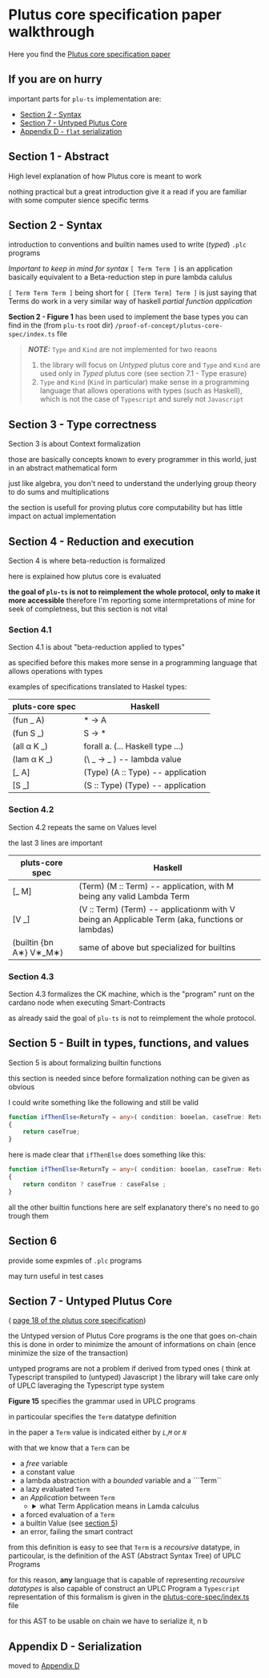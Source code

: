 # Plutus core specification paper walkthrough

Here you find the [Plutus core specification paper](https://hydra.iohk.io/build/5988492/download/1/plutus-core-specification.pdf)

## If you are on hurry

important parts for ```plu-ts``` implementation are:
- [Section 2 - Syntax](#section2)
- [Section 7 - Untyped Plutus Core](#section7)
- [Appendix D - ```flat``` serialization](#appendixD)


## Section 1 - Abstract

High level explanation of how Plutus core is meant to work

nothing practical but a great introduction give it a read if you are familiar with some computer sience specific terms

<a name="section2"></a>

## Section 2 - Syntax

introduction to conventions and builtin names used to write (_typed_) ```.plc``` programs

*Important to keep in mind for syntax*
```[ Term Term ]``` is an application
basically equivalent to a Beta-reduction step in pure lambda calulus

```[ Term Term Term ]``` being short for ```[ [Term Term] Term ]```
is just saying that Terms do work in a very similar way of haskell _partial function application_ 

**Section 2 - Figure 1** has been used to implement the base types you can find in the (from ```plu-ts``` root dir) ```/proof-of-concept/plutus-core-spec/index.ts``` file

>**_NOTE:_** ```Type``` and ```Kind``` are not implemented for two reaons
> 1. the library will focus on _Untyped_ plutus core and ```Type``` and ```Kind``` are used only in _Typed_ plutus core (see section 7.1 - Type erasure)
> 2. ```Type``` and ```Kind``` (```Kind``` in particular) make sense in a programming language that allows operations with types (such as Haskell), which is not the case of ```Typescript``` and surely not ```Javascript```

## Section 3 - Type correctness

Section 3 is about Context formalization

those are basically concepts known to every programmer in this world,
just in an abstract mathematical form

just like algebra,
you don't need to understand the underlying group theory to do sums and multiplications

the section is usefull for proving plutus core computability
but has little impact on actual implementation

## Section 4 - Reduction and execution

Section 4 is where beta-reduction is formalized

here is explained how plutus core is evaluated

**the goal of  ```plu-ts``` is not to reimplement the whole protocol, only to make it more accessible**
therefore I'm reporting some intermpretations of mine for seek of completness,
but this section is not vital

### Section 4.1 
Section 4.1 is about "beta-reduction applied to types"

as specified before this makes more sense in a programming language that allows operations with types

examples of specifications translated to Haskel types:

pluts-core spec         | Haskell
------------------------|----------------------------------
(fun _ A)               | * -> A
(fun S _)               | S -> *
(all α K _)             | forall a. (... Haskell type ...)
(lam α K _)             | (\ _ -> _ ) -- lambda value
[_ A]                   | (Type) (A :: Type) -- application
[S _]                   | (S :: Type) (Type) -- application

### Section 4.2
Section 4.2 repeats the same on Values level

the last 3 lines are important

pluts-core spec         | Haskell
------------------------|----------------------------------
[_ M]                   | (Term) (M :: Term) -- application, with M being any valid Lambda Term
[V _]                   | (V :: Term) (Term) -- applicationm with V being an Applicable Term (aka, functions or lambdas)
(builtin {bn A∗} V∗_M∗) | same of above but specialized for builtins

### Section 4.3

Section 4.3 formalizes the CK machine,
which is the "program" runt on the cardano node when executing Smart-Contracts


as already said the goal of  ```plu-ts``` is not to reimplement the whole protocol.

<a name="section5"></a>

## Section 5 - Built in types, functions, and values

Section 5 is about formalizing builtin functions

this section is needed since before formalization nothing can be given as obvious

I could write something like the following and still be valid

```ts
function ifThenElse<ReturnTy = any>( condition: booelan, caseTrue: ReturnTy, caseFalse: ReturnTy): ReturnTy
{
    return caseTrue;
}
```

here is made clear that ```ifThenElse``` does something like this:

```ts
function ifThenElse<ReturnTy = any>( condition: booelan, caseTrue: ReturnTy, caseFalse: ReturnTy): ReturnTy
{
    return conditon ? caseTrue : caseFalse ;
}
```

all the other builtin functions here are self explanatory there's no need to go trough them

## Section 6

provide some expmles of ```.plc``` programs

may turn useful in test cases

<a name="section7"></a>

## Section 7 - Untyped Plutus Core

( [page 18 of the plutus core specification](https://hydra.iohk.io/build/5988492/download/1/plutus-core-specification.pdf#Untyped%20Plutus%20Core))

the Untyped version of Plutus Core programs is the one that goes on-chain
this is done in order to minimize the amount of informations on chain (ence minimize the size of the transaction)

untyped programs are not a problem if derived from typed ones ( think at Typescript transpiled to (untyped) Javascript )
the library will take care only of UPLC laveraging the Typescript type system

**Figure 15** specifies the grammar used in UPLC programs

in particoular specifies the ```Term``` datatype definition

in the paper a ```Term``` value is indicated either by _```L```_,_```M```_ or _```N```_

with that we know that a ```Term``` can be

- a _free_ variable
- a constant value
- a lambda abstraction with a _bounded_ variable and a ```Term``
- a lazy evaluated ```Term```
- an _Application_ between ```Term```
    - <details>
        <summary>what Term Application means in Lamda calculus</summary>
        <p>
        if you come from an imperative programming language you can think at ```Term``` Applications as being simple function calls

        as an example say we have a lambda term like this, which computes a the ```f^2``` of any given ```f```
        ```
        λf. λx. f ( f x )
        ```
        which would be translated in ```haskell``` as
        ```
        \ f x -> f ( f x )
        ```
        and in ```typescript``` as
        ```ts
        ( f: (x: any) => any ) => { return ( x: any ) => f( f(x) ) }
        ```

        if we were to apply this ```Term``` in lambda calculus
        we would have to write something like
        ```
        (λf. λx. f ( f x ))( λx. x + 2 )
        ```
        and this has the effect of **substituting** any instance of the first bounded variable in the first ```Term``` with the second ```Term```
        thus resulting in
        ```
        (λx. ( x + 2 ) + 2 )
        ```
        and finally with an other ```Term``` Application such as
        ```
        (λx. ( x + 2 ) + 2 ) ( 5 )
        ```
        to get the final result **substituting** any ```x``` with the given value
        ```
        ( 5 + 2 ) + 2 -- = 7 + 2 = 9
        ```

        we se that in any intermediate passage the resut of a _```Term``` Application_ is once again a valid ```Term```
        </p>
      </details>
- a forced evaluation of a ```Term```
- a builtin Value (see [section 5](#section5))
- an error, failing the smart contract

from this definition is easy to see that ```Term``` is a _recoursive_ datatype, in particoular, is the definition of the AST (Abstract Syntax Tree) of UPLC Programs

for this reason, **any** language that is capable of representing _recoursive datatypes_ is also capable of construct an UPLC Program
a ```Typescript``` representation of this formalism is given in the [plutus-core-spec/index.ts](../plutus-core-spec/index.ts#171) file

for this AST to be usable on chain we have to serialize it, n b

<a name="appendixD"></a>

## Appendix D - Serialization

moved to [Appendix D](./Appendix%20D.md)
